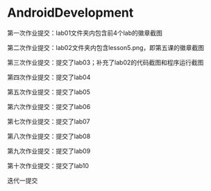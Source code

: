 # AndroidDevelopment
第一次作业提交：lab01文件夹内包含前4个lab的徽章截图

第二次作业提交：lab02文件夹内包含lesson5.png，即第五课的徽章截图

第三次作业提交：提交了lab03；补充了lab02的代码截图和程序运行截图

第四次作业提交：提交了lab04

第五次作业提交：提交了lab05

第六次作业提交：提交了lab06

第七次作业提交：提交了lab07

第八次作业提交：提交了lab08

第九次作业提交：提交了lab09

第十次作业提交：提交了lab10

迭代一提交